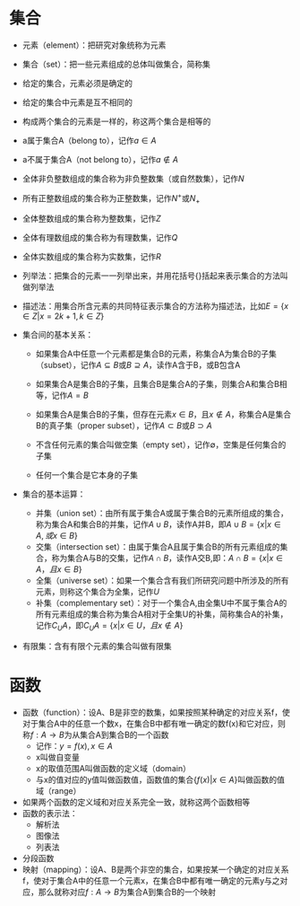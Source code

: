 # 集合

- 元素（element）：把研究对象统称为元素

- 集合（set）：把一些元素组成的总体叫做集合，简称集

- 给定的集合，元素必须是确定的

- 给定的集合中元素是互不相同的

- 构成两个集合的元素是一样的，称这两个集合是相等的

- a属于集合A（belong to），记作$a \in A$

- a不属于集合A（not belong to），记作$a \notin A$

- 全体非负整数组成的集合称为非负整数集（或自然数集），记作$N$

- 所有正整数组成的集合称为正整数集，记作$N^+$或$N_+$

- 全体整数组成的集合称为整数集，记作$Z$

- 全体有理数组成的集合称为有理数集，记作$Q$

- 全体实数组成的集合称为实数集，记作$R$

- 列举法：把集合的元素一一列举出来，并用花括号{}括起来表示集合的方法叫做列举法

- 描述法：用集合所含元素的共同特征表示集合的方法称为描述法，比如$E=\{x \in Z | x = 2k + 1, k \in Z\}$

- 集合间的基本关系：
  
  - 如果集合A中任意一个元素都是集合B的元素，称集合A为集合B的子集（subset），记作$A \subseteq B$或$B \supseteq A$，读作A含于B，或B包含A
  
  - 如果集合A是集合B的子集，且集合B是集合A的子集，则集合A和集合B相等，记作$A = B$
  
  - 如果集合A是集合B的子集，但存在元素$x \in B$，且$x \notin A$，称集合A是集合B的真子集（proper subset），记作$A \subset B$或$B \supset A$
  
  - 不含任何元素的集合叫做空集（empty set），记作$\emptyset$，空集是任何集合的子集
  
  - 任何一个集合是它本身的子集

- 集合的基本运算：
  
  - 并集（union set）：由所有属于集合A或属于集合B的元素所组成的集合，称为集合A和集合B的并集，记作$A \cup B$，读作A并B，即$A \cup B = \{x|x \in A, 或x \in B\}$
  - 交集（intersection set）：由属于集合A且属于集合B的所有元素组成的集合，称为集合A与B的交集，记作$A \cap B$，读作A交B,即：$A \cap B = \{x|x \in A，且x \in B\}$
  - 全集（universe set）：如果一个集合含有我们所研究问题中所涉及的所有元素，则称这个集合为全集，记作$U$
  - 补集（complementary set）：对于一个集合A,由全集U中不属于集合A的所有元素组成的集合称为集合A相对于全集U的补集，简称集合A的补集，记作$C_UA$，即$C_UA=\{x|x \in U，且x \notin A\}$

- 有限集：含有有限个元素的集合叫做有限集

# 函数

- 函数（function）：设A、B是非空的数集，如果按照某种确定的对应关系f，使对于集合A中的任意一个数x，在集合B中都有唯一确定的数f(x)和它对应，则称$f: A \to B$为从集合A到集合B的一个函数
  - 记作：$y=f(x), x \in A$
  - x叫做自变量
  - x的取值范围A叫做函数的定义域（domain）
  - 与x的值对应的y值叫做函数值，函数值的集合$\{f(x)|x \in A\}$叫做函数的值域（range）
- 如果两个函数的定义域和对应关系完全一致，就称这两个函数相等
- 函数的表示法：
  - 解析法
  - 图像法
  - 列表法
- 分段函数
- 映射（mapping）：设A、B是两个非空的集合，如果按某一个确定的对应关系f，使对于集合A中的任意一个元素x，在集合B中都有唯一确定的元素y与之对应，那么就称对应$f: A \to B$为集合A到集合B的一个映射
